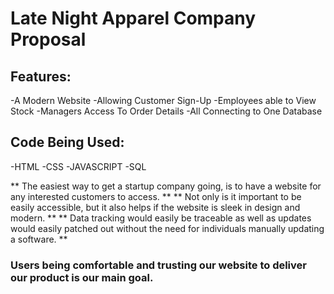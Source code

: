 # Late Night Apparel Company Proposal
## Features:
-A Modern Website
-Allowing Customer Sign-Up
-Employees able to View Stock
-Managers Access To Order Details 
-All Connecting to One Database

## Code Being Used:
-HTML
-CSS
-JAVASCRIPT
-SQL

** The easiest way to get a startup company going, is to have a website for any interested customers to access. **
** Not only is it important to be easily accessible, but it also helps if the website is sleek in design and modern. **
** Data tracking would easily be traceable as well as updates would easily patched out without the need for individuals manually updating a software. **

### Users being comfortable and trusting our website to deliver our product is our main goal.

